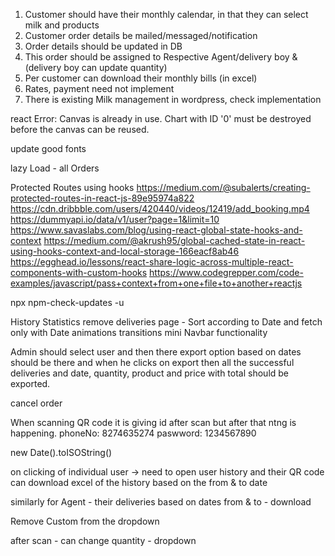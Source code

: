 1. Customer should have their monthly calendar, in that they can select milk and products
2. Customer order details be mailed/messaged/notification
3. Order details should be updated in DB
4. This order should be assigned to Respective Agent/delivery boy & (delivery boy can update quantity)
5. Per customer can download their monthly bills (in excel)
6. Rates, payment need not implement
7. There is existing Milk management in wordpress, check implementation

<!-- add email login validation and phone number validation -->

react Error: Canvas is already in use. Chart with ID '0' must be destroyed before the canvas can be reused.

update good fonts

lazy Load - all Orders

Protected Routes using hooks
https://medium.com/@subalerts/creating-protected-routes-in-react-js-89e95974a822
https://cdn.dribbble.com/users/420440/videos/12419/add_booking.mp4
https://dummyapi.io/data/v1/user?page=1&limit=10
https://www.savaslabs.com/blog/using-react-global-state-hooks-and-context
https://medium.com/@akrush95/global-cached-state-in-react-using-hooks-context-and-local-storage-166eacf8ab46
https://egghead.io/lessons/react-share-logic-across-multiple-react-components-with-custom-hooks
https://www.codegrepper.com/code-examples/javascript/pass+context+from+one+file+to+another+reactjs

npx npm-check-updates -u

History
Statistics
remove deliveries page -
Sort according to Date and fetch only with Date
animations transitions
mini Navbar functionality

Admin should select user and then there export option based on dates should be there and when he clicks on export then all the successful deliveries and date, quantity, product and price with total should be exported.

cancel order

When scanning QR code it is giving id after scan but after that ntng is happening.
phoneNo: 8274635274
paswword: 1234567890

new Date().toISOString()

on clicking of individual user -> need to open user history and their QR code
can download excel of the history based on the from & to date

similarly for Agent - their deliveries based on dates from & to - download

Remove Custom from the dropdown

after scan - can change quantity - dropdown
